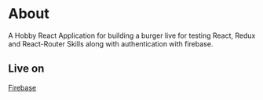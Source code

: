 # About
A Hobby React Application for building a burger live for testing React, Redux and React-Router Skills along with authentication with firebase.

## Live on
[Firebase](https://dart-kk.web.app/)
